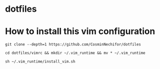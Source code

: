 # dotfiles


# How to install this vim configuration 

``git clone --depth=1 https://github.com/CosminNechifor/dotfiles`` 

``cd dotfiles/vimrc && mkdir ~/.vim_runtime && mv * ~/.vim_runtime``

``sh ~/.vim_runtime/install_vim.sh``
